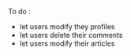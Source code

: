 To do : 
- let users modify they profiles 
- let users delete their comments
- let users modify their articles
